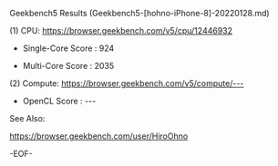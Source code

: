 
Geekbench5 Results (Geekbench5-[hohno-iPhone-8]-20220128.md)

(1) CPU: https://browser.geekbench.com/v5/cpu/12446932

* Single-Core Score : 924

* Multi-Core Score  : 2035

(2) Compute: https://browser.geekbench.com/v5/compute/---

* OpenCL Score : ---

See Also:

https://browser.geekbench.com/user/HiroOhno

-EOF-
